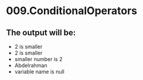 # 009.ConditionalOperators

## The output will be:

- 2 is smaller
- 2 is smaller
- smaller number is 2
- Abdelrahman
- variable name is null
